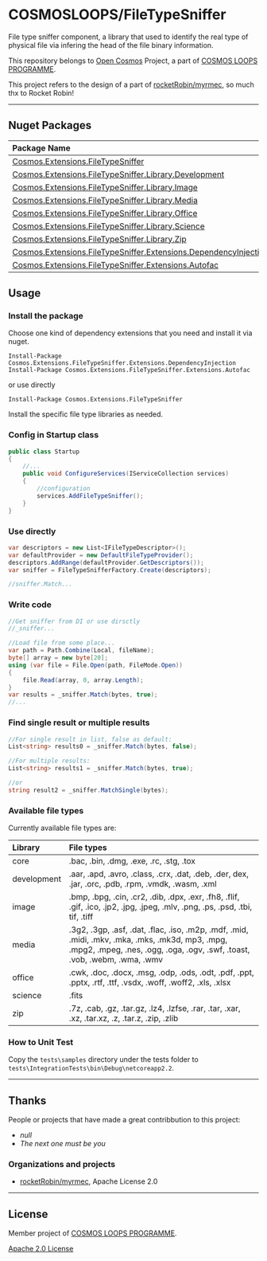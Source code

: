 # COSMOSLOOPS/FileTypeSniffer

File type sniffer component, a library that used to identify the real type of physical file via infering the head of the file binary information. 

This repository belongs to [Open Cosmos](https://github.com/cosmos-open) Project, a part of [COSMOS LOOPS PROGRAMME](https://github.com/cosmos-loops/).

This project refers to the design of a part of [rocketRobin/myrmec](https://github.com/rocketRobin/myrmec), so much thx to Rocket Robin!

---

## Nuget Packages

| Package Name                                                                                                                                                                           | Version                                                                                                           | Downloads                                                                                                          |
| :------------------------------------------------------------------------------------------------------------------------------------------------------------------------------------- | :---------------------------------------------------------------------------------------------------------------- | :----------------------------------------------------------------------------------------------------------------- |
| [Cosmos.Extensions.FileTypeSniffer](https://www.nuget.org/packages/Cosmos.Extensions.FileTypeSniffer/)                                                               | ![](https://img.shields.io/nuget/v/Cosmos.Extensions.FileTypeSniffer.svg)                                | ![](https://img.shields.io/nuget/dt/Cosmos.Extensions.FileTypeSniffer.svg)                                |
| [Cosmos.Extensions.FileTypeSniffer.Library.Development](https://www.nuget.org/packages/Cosmos.Extensions.FileTypeSniffer.Library.Development/)                       | ![](https://img.shields.io/nuget/v/Cosmos.Extensions.FileTypeSniffer.Library.Development.svg)            | ![](https://img.shields.io/nuget/dt/Cosmos.Extensions.FileTypeSniffer.Library.Development.svg)            |
| [Cosmos.Extensions.FileTypeSniffer.Library.Image](https://www.nuget.org/packages/Cosmos.Extensions.FileTypeSniffer.Library.Image/)                                   | ![](https://img.shields.io/nuget/v/Cosmos.Extensions.FileTypeSniffer.Library.Image.svg)                  | ![](https://img.shields.io/nuget/dt/Cosmos.Extensions.FileTypeSniffer.Library.Image.svg)                  |
| [Cosmos.Extensions.FileTypeSniffer.Library.Media](https://www.nuget.org/packages/Cosmos.Extensions.FileTypeSniffer.Library.Media/)                                   | ![](https://img.shields.io/nuget/v/Cosmos.Extensions.FileTypeSniffer.Library.Media.svg)                  | ![](https://img.shields.io/nuget/dt/Cosmos.Extensions.FileTypeSniffer.Library.Media.svg)                  |
| [Cosmos.Extensions.FileTypeSniffer.Library.Office](https://www.nuget.org/packages/Cosmos.Extensions.FileTypeSniffer.Library.Office/)                                 | ![](https://img.shields.io/nuget/v/Cosmos.Extensions.FileTypeSniffer.Library.Office.svg)                 | ![](https://img.shields.io/nuget/dt/Cosmos.Extensions.FileTypeSniffer.Library.Office.svg)                 |
| [Cosmos.Extensions.FileTypeSniffer.Library.Science](https://www.nuget.org/packages/Cosmos.Extensions.FileTypeSniffer.Library.Science/)                               | ![](https://img.shields.io/nuget/v/Cosmos.Extensions.FileTypeSniffer.Library.Science.svg)                | ![](https://img.shields.io/nuget/dt/Cosmos.Extensions.FileTypeSniffer.Library.Science.svg)                |
| [Cosmos.Extensions.FileTypeSniffer.Library.Zip](https://www.nuget.org/packages/Cosmos.Extensions.FileTypeSniffer.Library.Zip/)                                       | ![](https://img.shields.io/nuget/v/Cosmos.Extensions.FileTypeSniffer.Library.Zip.svg)                    | ![](https://img.shields.io/nuget/dt/Cosmos.Extensions.FileTypeSniffer.Library.Zip.svg)                    |
| [Cosmos.Extensions.FileTypeSniffer.Extensions.DependencyInjection](https://www.nuget.org/packages/Cosmos.Extensions.FileTypeSniffer.Extensions.DependencyInjection/) | ![](https://img.shields.io/nuget/v/Cosmos.Extensions.FileTypeSniffer.Extensions.DependencyInjection.svg) | ![](https://img.shields.io/nuget/dt/Cosmos.Extensions.FileTypeSniffer.Extensions.DependencyInjection.svg) |
| [Cosmos.Extensions.FileTypeSniffer.Extensions.Autofac](https://www.nuget.org/packages/Cosmos.Extensions.FileTypeSniffer.Extensions.Autofac/)                         | ![](https://img.shields.io/nuget/v/Cosmos.Extensions.FileTypeSniffer.Extensions.Autofac.svg)             | ![](https://img.shields.io/nuget/dt/Cosmos.Extensions.FileTypeSniffer.Extensions.Autofac.svg)             |

## Usage

### Install the package

Choose one kind of dependency extensions that you need and install it via nuget.

```
Install-Package Cosmos.Extensions.FileTypeSniffer.Extensions.DependencyInjection
Install-Package Cosmos.Extensions.FileTypeSniffer.Extensions.Autofac
```

or use directly

```
Install-Package Cosmos.Extensions.FileTypeSniffer
```

Install the specific file type libraries as needed.

### Config in Startup class

```c#
public class Startup
{
    //...
    public void ConfigureServices(IServiceCollection services)
    {
        //configuration
        services.AddFileTypeSniffer();
    }
}
```

### Use directly

```c#
var descriptors = new List<IFileTypeDescriptor>();
var defaultProvider = new DefaultFileTypeProvider();
descriptors.AddRange(defaultProvider.GetDescriptors());
var sniffer = FileTypeSnifferFactory.Create(descriptors);

//sniffer.Match...
```

### Write code

```c#
//Get sniffer from DI or use dirsctly
//_sniffer...

//Load file from some place...
var path = Path.Combine(Local, fileName);
byte[] array = new byte[20];
using (var file = File.Open(path, FileMode.Open))
{
    file.Read(array, 0, array.Length);
}
var results = _sniffer.Match(bytes, true);
//...
```

### Find single result or multiple results

```c#
//For single result in list, false as default:
List<string> results0 = _sniffer.Match(bytes, false);

//For multiple results:
List<string> results1 = _sniffer.Match(bytes, true);

//or
string result2 = _sniffer.MatchSingle(bytes);
```

### Available file types

Currently available file types are:

| Library     | File types                                                                                                                                                                    |
| :---------- | :---------------------------------------------------------------------------------------------------------------------------------------------------------------------------- |
| core        | .bac, .bin, .dmg, .exe, .rc, .stg, .tox                                                                                                                                       |
| development | .aar, .apd, .avro, .class, .crx, .dat, .deb, .der, dex, .jar, .orc, .pdb, .rpm, .vmdk, .wasm, .xml                                                                            |
| image       | .bmp, .bpg, .cin, .cr2, .dib, .dpx, .exr, .fh8, .flif, .gif, .ico, .jp2, .jpg, .jpeg, .mlv, .png, .ps, .psd, .tbi, tif, .tiff                                                 |
| media       | .3g2, .3gp, .asf, .dat, .flac, .iso, .m2p, .mdf, .mid, .midi, .mkv, .mka, .mks, .mk3d, mp3, .mpg, .mpg2, .mpeg, .nes, .ogg, .oga, .ogv, .swf, .toast, .vob, .webm, .wma, .wmv |
| office      | .cwk, .doc, .docx, .msg, .odp, .ods, .odt, .pdf, .ppt, .pptx, .rtf, .ttf, .vsdx, .woff, .woff2, .xls, .xlsx                                                                   |
| science     | .fits                                                                                                                                                                         |
| zip         | .7z, .cab, .gz, .tar.gz, .lz4, .lzfse, .rar, .tar, .xar, .xz, .tar.xz, .z, .tar.z, .zip, .zlib                                                                                |

### How to Unit Test

Copy the `tests\samples` directory under the tests folder to `tests\IntegrationTests\bin\Debug\netcoreapp2.2`.

---

## Thanks

People or projects that have made a great contribbution to this project:

- _null_
- _The next one must be you_

### Organizations and projects

- [rocketRobin/myrmec](https://github.com/rocketRobin/myrmec), Apache License 2.0

---

## License

Member project of [COSMOS LOOPS PROGRAMME](https://github.com/cosmos-loops).

[Apache 2.0 License](/LICENSE)
